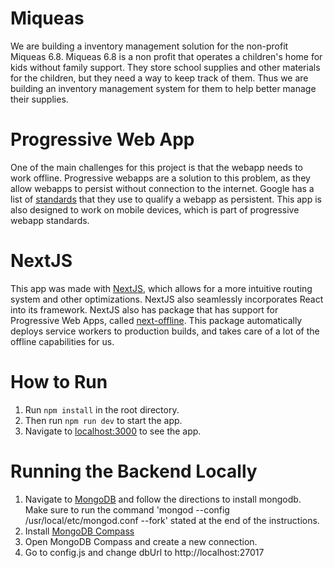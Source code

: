 # Miqueas
We are building a inventory management solution for the non-profit Miqueas 6.8. Miqueas 6.8 is a non profit that operates a children's home for kids without family support. They store school supplies and other materials for the children, but they need a way to keep track of them. Thus we are building an inventory management system for them to help better manage their supplies.

# Progressive Web App
One of the main challenges for this project is that the webapp needs to work offline. Progressive webapps are a solution to this problem, as they allow webapps to persist without connection to the internet. Google has a list of [standards](https://developers.google.com/web/progressive-web-apps/) that they use to qualify a webapp as persistent. This app is also designed to work on mobile devices, which is part of progressive webapp standards.

# NextJS
This app was made with [NextJS](https://nextjs.org/learn/basics/getting-started), which allows for a more intuitive routing system and other optimizations. NextJS also seamlessly incorporates React into its framework. NextJS also has package that has support for Progressive Web Apps, called [next-offline](https://github.com/hanford/next-offline). This package automatically deploys service workers to production builds, and takes care of a lot of the offline capabilities for us.


# How to Run
1. Run `npm install` in the root directory.
2. Then run `npm run dev` to start the app.
3. Navigate to [localhost:3000](localhost:3000) to see the app.

# Running the Backend Locally
1. Navigate to [MongoDB](https://docs.mongodb.com/manual/administration/install-community/) and follow the directions to install mongodb. Make sure to run the command 'mongod --config /usr/local/etc/mongod.conf --fork' stated at the end of the instructions.
2. Install [MongoDB Compass](https://www.mongodb.com/download-center/compass)
3. Open MongoDB Compass and create a new connection.
4. Go to config.js and change dbUrl to http://localhost:27017


